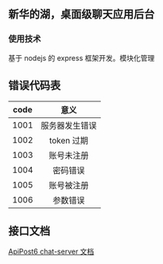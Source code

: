 ## 新华的湖，桌面级聊天应用后台

### 使用技术

基于 nodejs 的 express 框架开发。模块化管理

## 错误代码表

| code |      意义      |
| :--: | :------------: |
| 1001 | 服务器发生错误 |
| 1002 |   token 过期   |
| 1003 |   账号未注册   |
| 1004 |    密码错误    |
| 1005 |   账号被注册   |
| 1006 |    参数错误    |

## 接口文档

[ApiPost6 chat-server 文档](https://console-docs.apipost.cn/preview/fa11bc47a236be4d/8fa8cdeb15b6498e)
